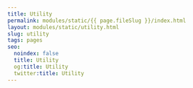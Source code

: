 ```yaml
---
title: Utility
permalink: modules/static/{{ page.fileSlug }}/index.html
layout: modules/static/utility.html
slug: utility
tags: pages
seo:
  noindex: false
  title: Utility
  og:title: Utility
  twitter:title: Utility
---
```




